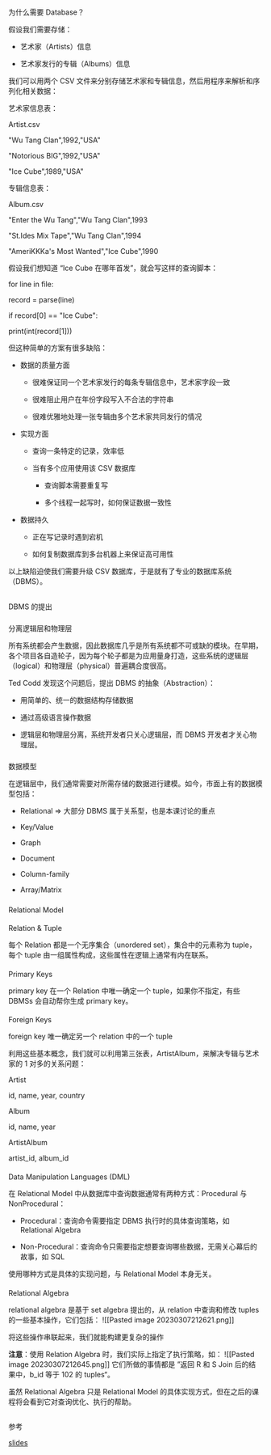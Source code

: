 
## 

为什么需要 Database？[](https://zhenghe.gitbook.io/open-courses/cmu-15-445-645-database-systems/relational-data-model#wei-shen-me-xu-yao-database)

假设我们需要存储：

-   艺术家（Artists）信息
    

-   艺术家发行的专辑（Albums）信息
    

我们可以用两个 CSV 文件来分别存储艺术家和专辑信息，然后用程序来解析和序列化相关数据：

艺术家信息表：

Artist.csv

"Wu Tang Clan",1992,"USA"

"Notorious BIG",1992,"USA"

"Ice Cube",1989,"USA"

专辑信息表：

Album.csv

"Enter the Wu Tang","Wu Tang Clan",1993

"St.Ides Mix Tape","Wu Tang Clan",1994

"AmeriKKKa's Most Wanted","Ice Cube",1990

假设我们想知道 “Ice Cube 在哪年首发”，就会写这样的查询脚本：

for line in file:

record = parse(line)

if record[0] == "Ice Cube":

print(int(record[1]))

但这种简单的方案有很多缺陷：

-   数据的质量方面
    
    -   很难保证同一个艺术家发行的每条专辑信息中，艺术家字段一致
        
    
    -   很难阻止用户在年份字段写入不合法的字符串
        
    
    -   很难优雅地处理一张专辑由多个艺术家共同发行的情况
        
    

-   实现方面
    
    -   查询一条特定的记录，效率低
        
    
    -   当有多个应用使用该 CSV 数据库
        
        -   查询脚本需要重复写
            
        
        -   多个线程一起写时，如何保证数据一致性
            
        
    

-   数据持久
    
    -   正在写记录时遇到宕机
        
    
    -   如何复制数据库到多台机器上来保证高可用性
        
    

以上缺陷迫使我们需要升级 CSV 数据库，于是就有了专业的数据库系统（DBMS）。

## 

DBMS 的提出[](https://zhenghe.gitbook.io/open-courses/cmu-15-445-645-database-systems/relational-data-model#dbms-de-ti-chu)

### 

分离逻辑层和物理层[](https://zhenghe.gitbook.io/open-courses/cmu-15-445-645-database-systems/relational-data-model#fen-li-luo-ji-ceng-he-wu-li-ceng)

所有系统都会产生数据，因此数据库几乎是所有系统都不可或缺的模块。在早期，各个项目各自造轮子，因为每个轮子都是为应用量身打造，这些系统的逻辑层（logical）和物理层（physical）普遍耦合度很高。

Ted Codd 发现这个问题后，提出 DBMS 的抽象（Abstraction）：

-   用简单的、统一的数据结构存储数据
    

-   通过高级语言操作数据
    

-   逻辑层和物理层分离，系统开发者只关心逻辑层，而 DBMS 开发者才关心物理层。
    

### 

数据模型[](https://zhenghe.gitbook.io/open-courses/cmu-15-445-645-database-systems/relational-data-model#shu-ju-mo-xing)

在逻辑层中，我们通常需要对所需存储的数据进行建模。如今，市面上有的数据模型包括：

-   Relational => 大部分 DBMS 属于关系型，也是本课讨论的重点
    

-   Key/Value
    

-   Graph
    

-   Document
    

-   Column-family
    

-   Array/Matrix
    

### 

Relational Model[](https://zhenghe.gitbook.io/open-courses/cmu-15-445-645-database-systems/relational-data-model#relational-model)

#### 

Relation & Tuple[](https://zhenghe.gitbook.io/open-courses/cmu-15-445-645-database-systems/relational-data-model#relation-and-tuple)

每个 Relation 都是一个无序集合（unordered set），集合中的元素称为 tuple，每个 tuple 由一组属性构成，这些属性在逻辑上通常有内在联系。

#### 

Primary Keys[](https://zhenghe.gitbook.io/open-courses/cmu-15-445-645-database-systems/relational-data-model#primary-keys)

primary key 在一个 Relation 中唯一确定一个 tuple，如果你不指定，有些 DBMSs 会自动帮你生成 primary key。

#### 

Foreign Keys[](https://zhenghe.gitbook.io/open-courses/cmu-15-445-645-database-systems/relational-data-model#foreign-keys)

foreign key 唯一确定另一个 relation 中的一个 tuple

利用这些基本概念，我们就可以利用第三张表，ArtistAlbum，来解决专辑与艺术家的 1 对多的关系问题：

Artist

id, name, year, country

Album

id, name, year

ArtistAlbum

artist_id, album_id

#### 

Data Manipulation Languages (DML)[](https://zhenghe.gitbook.io/open-courses/cmu-15-445-645-database-systems/relational-data-model#data-manipulation-languages-dml)

在 Relational Model 中从数据库中查询数据通常有两种方式：Procedural 与 NonProcedural：

-   Procedural：查询命令需要指定 DBMS 执行时的具体查询策略，如 Relational Algebra
    

-   Non-Procedural：查询命令只需要指定想要查询哪些数据，无需关心幕后的故事，如 SQL
    

使用哪种方式是具体的实现问题，与 Relational Model 本身无关。

#### 

Relational Algebra[](https://zhenghe.gitbook.io/open-courses/cmu-15-445-645-database-systems/relational-data-model#relational-algebra)

relational algebra 是基于 set algebra 提出的，从 relation 中查询和修改 tuples 的一些基本操作，它们包括：
![[Pasted image 20230307212621.png]]
    

将这些操作串联起来，我们就能构建更复杂的操作

**注意**：使用 Relation Algebra 时，我们实际上指定了执行策略，如：
![[Pasted image 20230307212645.png]]
它们所做的事情都是 ”返回 R 和 S Join 后的结果中，b_id 等于 102 的 tuples“。

虽然 Relational Algebra 只是 Relational Model 的具体实现方式，但在之后的课程将会看到它对查询优化、执行的帮助。

## 

参考[](https://zhenghe.gitbook.io/open-courses/cmu-15-445-645-database-systems/relational-data-model#can-kao)

​[slides](https://15445.courses.cs.cmu.edu/fall2018/slides/01-introduction.pdf)​

​

​

**​**